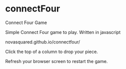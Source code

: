 # connectFour
Connect Four Game

Simple Connect Four game to play.
Written in javascript

novasquared.github.io/connectfour/

Click the top of a column to drop your piece.

Refresh your browser screen to restart the game.
